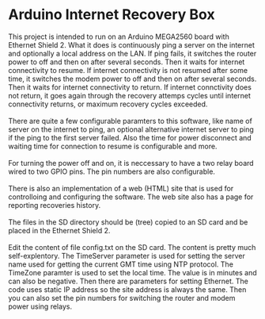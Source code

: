 Arduino Internet Recovery Box
=============================

This project is intended to run on an Arduino MEGA2560 board with Ethernet Shield 2. 
What it does is continuously ping a server on the internet and optionally a local address on the LAN. 
If ping fails, it switches the router power to off and then on after several seconds. Then it waits for 
internet connectivity to resume. If internet connectivity is not resumed after some time, it switches
the modem power to off and then on after several seconds. Then it waits for internet connectivity to return.
If internet connctivity does not return, it goes again through the recovery attemps cycles until internet
connectivity returns, or maximum recovery cycles exceeded.<br/><br/>
There are quite a few configurable paramters to this software, like name of server on the internet to ping,
an optional alternative internet server to ping if the ping to the first server failed. Also the time for 
power disconnect and waiting time for connection to resume is configurable and more.<br/><br/>
For turning the power off and on, it is neccessary to have a two relay board wired to two GPIO pins. The pin
numbers are also configurable.<br/><br/>
There is also an implementation of a web (HTML) site that is used for controlloing and configuring the software.
The web site also has a page for reporting recoveries history.<br /><br />
The files in the SD directory should be (tree) copied to an SD card and be placed in the Ethernet Shield 2.<br/><br/>
Edit the content of file config.txt on the SD card. The content is pretty much self-explentory. The TimeServer 
parameter is used for setting the server name used for getting the current GMT time using NTP protocol. The TimeZone
paramter is used to set the local time. The value is in minutes and can also be negative. Then there are parameters 
for setting Ethernet. The code uses static IP address so the site address is always the same. Then you can also set 
the pin numbers for switching the router and modem power using relays.
